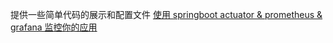 提供一些简单代码的展示和配置文件
[使用 springboot actuator & prometheus & grafana 监控你的应用](https://akisaya.github.io/2020/%E4%BD%BF%E7%94%A8-springboot-actuator-prometheus-grafana-%E7%9B%91%E6%8E%A7%E4%BD%A0%E7%9A%84%E5%BA%94%E7%94%A8/)